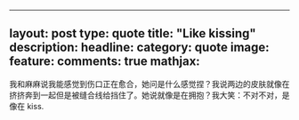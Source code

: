 
---
layout: post
type: quote
title: "Like kissing"
description: 
headline: 
category: quote
image: 
  feature: 
comments: true
mathjax: 
---

我和麻麻说我能感觉到伤口正在愈合，她问是什么感觉捏？我说两边的皮肤就像在挤挤奔到一起但是被缝合线给挡住了。她说就像是在拥抱？我大笑：不对不对，是像在 kiss.
